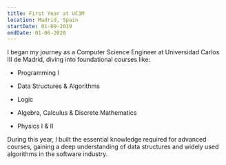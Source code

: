 ```yaml
---
title: First Year at UC3M
location: Madrid, Spain
startDate: 01-09-2019
endDate: 01-06-2020
---
```


I began my journey as a Computer Science Engineer at Universidad Carlos III de Madrid, diving into foundational courses like:

- Programming I

- Data Structures & Algorithms

- Logic

- Algebra, Calculus & Discrete Mathematics

- Physics I & II

During this year, I built the essential knowledge required for advanced courses, gaining a deep understanding of data structures and widely used algorithms in the software industry.
